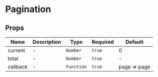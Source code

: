 # Pagination

## Props

<!-- @vuese:Pagination:props:start -->
|Name|Description|Type|Required|Default|
|---|---|---|---|---|
|current|-|`Number`|`true`|0|
|total|-|`Number`|`true`|-|
|callback|-|`Function`|`true`|page => page|

<!-- @vuese:Pagination:props:end -->


